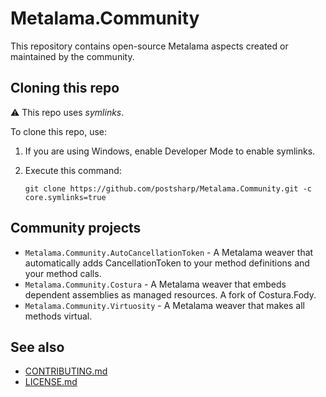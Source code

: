 # Metalama.Community

This repository contains open-source Metalama aspects created or maintained by the community.

## Cloning this repo

:warning: This repo uses _symlinks_.

To clone this repo, use:

1. If you are using Windows, enable Developer Mode to enable symlinks.
2. Execute this command:

    
    ```
    git clone https://github.com/postsharp/Metalama.Community.git -c core.symlinks=true
    ```

## Community projects

* `Metalama.Community.AutoCancellationToken` - A Metalama weaver that automatically adds CancellationToken to your method definitions and your method calls.
* `Metalama.Community.Costura` - A Metalama weaver that embeds dependent assemblies as managed resources. A fork of Costura.Fody.
* `Metalama.Community.Virtuosity` - A Metalama weaver that makes all methods virtual.

## See also

* [CONTRIBUTING.md](CONTRIBUTING.md)
* [LICENSE.md](LICENSE.md)